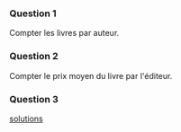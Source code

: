 ### Question 1 ###

Compter les livres par auteur.

### Question 2 ### 

Compter le prix moyen du livre par l'éditeur.

### Question 3 ### 


[solutions](https://github.com/CollegeBoreal/INF1069-201-18H-02/blob/master/Semaine07/solutions.md)
